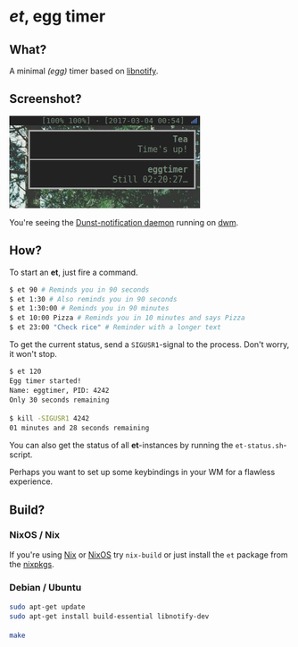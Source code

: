 # *et*, egg timer

## What?

A minimal *(egg)* timer based on
[libnotify](https://developer.gnome.org/libnotify/).


## Screenshot?

![et screenshot](example.jpg)

You're seeing the [Dunst-notification daemon](http://www.knopwob.org/dunst/)
running on [dwm](http://dwm.suckless.org/).


## How?

To start an **et**, just fire a command.

```bash
$ et 90 # Reminds you in 90 seconds
$ et 1:30 # Also reminds you in 90 seconds
$ et 1:30:00 # Reminds you in 90 minutes
$ et 10:00 Pizza # Reminds you in 10 minutes and says Pizza
$ et 23:00 "Check rice" # Reminder with a longer text
```

To get the current status, send a `SIGUSR1`-signal to the process.
Don't worry, it won't stop.

```bash
$ et 120
Egg timer started!
Name: eggtimer, PID: 4242
Only 30 seconds remaining

$ kill -SIGUSR1 4242
01 minutes and 28 seconds remaining
```

You can also get the status of all **et**-instances by running
the `et-status.sh`-script.

Perhaps you want to set up some keybindings in your WM for a
flawless experience.


## Build?

### NixOS / Nix

If you're using [Nix](https://nixos.org/nix/) or [NixOS](https://nixos.org/)
try `nix-build` or just install the `et` package from the
[nixpkgs](https://github.com/NixOS/nixpkgs).


### Debian / Ubuntu

```bash
sudo apt-get update
sudo apt-get install build-essential libnotify-dev

make
```
